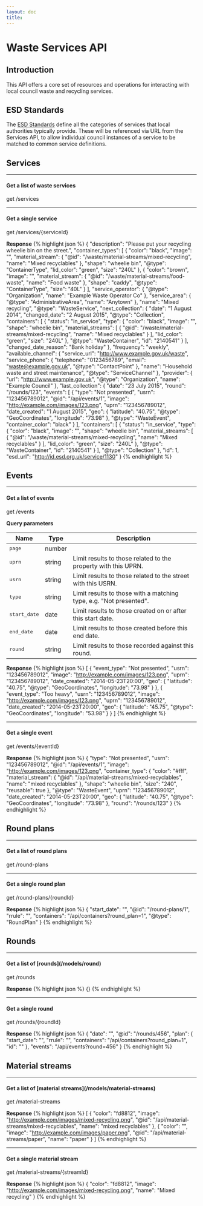 ```yaml
---
layout: doc
title: 
---
```


# Waste Services API



## Introduction
This API offers a core set of resources and operations for interacting with local council waste and recycling services.


## ESD Standards
The [ESD Standards](http://standards.esd.org.uk) define all the categories of services that local authorities typically provide. These will be referenced via URL from the Services API, to allow individual council instances of a service to be matched to common service definitions.







<h2 id="Services">Services</h2>


<hr/>
<h4>Get a list of waste services</h4>

<div class="api-call">
  <span class="rest-method get">get</span>
  <span>/services</span>
</div>











<hr/>
<h4>Get a single service</h4>

<div class="api-call">
  <span class="rest-method get">get</span>
  <span>/services/{serviceId}</span>
</div>





**Response**
{% highlight json %}
{
  "description": "Please put your recycling wheelie bin on the street.",
  "container_types": [
    {
      "color": "black",
      "image": "",
      "material_stream": {
        "@id": "/waste/material-streams/mixed-recycling",
        "name": "Mixed recyclables"
      },
      "shape": "wheelie bin",
      "@type": "ContainerType",
      "lid_color": "green",
      "size": "240L"
    },
    {
      "color": "brown",
      "image": "",
      "material_stream": {
        "@id": "/waste/material-streams/food-waste",
        "name": "Food waste"
      },
      "shape": "caddy",
      "@type": "ContainerType",
      "size": "40L"
    }
  ],
  "service_operator": {
    "@type": "Organization",
    "name": "Example Waste Operator Co"
  },
  "service_area": {
    "@type": "AdministrativeArea",
    "name": "Anytown"
  },
  "name": "Mixed recycling",
  "@type": "WasteService",
  "next_collection": {
    "date": "1 August 2014",
    "changed_date": "2 August 2015",
    "@type": "Collection",
    "containers": [
      {
        "status": "in_service",
        "type": {
          "color": "black",
          "image": "",
          "shape": "wheelie bin",
          "material_streams": [
            {
              "@id": "/waste/material-streams/mixed-recycling",
              "name": "Mixed recyclables"
            }
          ],
          "lid_color": "green",
          "size": "240L"
        },
        "@type": "WasteContainer",
        "id": "2140541"
      }
    ],
    "changed_date_reason": "Bank holiday"
  },
  "frequency": "weekly",
  "available_channel": {
    "service_url": "http://www.example.gov.uk/waste",
    "service_phone": {
      "telephone": "0123456789",
      "email": "waste@example.gov.uk",
      "@type": "ContactPoint"
    },
    "name": "Household waste and street maintenance",
    "@type": "ServiceChannel"
  },
  "provider": {
    "url": "http://www.example.gov.uk",
    "@type": "Organization",
    "name": "Example Council"
  },
  "last_collection": {
    "date": "23 July 2015",
    "round": "/rounds/123",
    "events": [
      {
        "type": "Not presented",
        "usrn": "123456789012",
        "@id": "/api/events/1",
        "image": "http://example.com/images/123.png",
        "uprn": "123456789012",
        "date_created": "1 August 2015",
        "geo": {
          "latitude": "40.75",
          "@type": "GeoCoordinates",
          "longitude": "73.98"
        },
        "@type": "WasteEvent",
        "container_color": "black"
      }
    ],
    "containers": [
      {
        "status": "in_service",
        "type": {
          "color": "black",
          "image": "",
          "shape": "wheelie bin",
          "material_streams": [
            {
              "@id": "/waste/material-streams/mixed-recycling",
              "name": "Mixed recyclables"
            }
          ],
          "lid_color": "green",
          "size": "240L"
        },
        "@type": "WasteContainer",
        "id": "2140541"
      }
    ],
    "@type": "Collection"
  },
  "id": 1,
  "esd_url": "http://id.esd.org.uk/service/1130"
}
{% endhighlight %}








<h2 id="Events">Events</h2>


<hr/>
<h4>Get a list of events</h4>

<div class="api-call">
  <span class="rest-method get">get</span>
  <span>/events</span>
</div>


**Query parameters**

Name | Type | Description
-----|------|------------
<tt>page</tt> | number | 
<tt>uprn</tt> | string | Limit results to those related to the property with this UPRN.
<tt>usrn</tt> | string | Limit results to those related to the street with this USRN.
<tt>type</tt> | string | Limit results to those with a matching type, e.g. "Not presented".
<tt>start_date</tt> | date | Limit results to those created on or after this start date.
<tt>end_date</tt> | date | Limit results to those created before this end date.
<tt>round</tt> | string | Limit results to those recorded against this round.





**Response**
{% highlight json %}
[
  {
    "event_type": "Not presented",
    "usrn": "123456789012",
    "image": "http://example.com/images/123.png",
    "uprn": "123456789012",
    "date_created": "2014-05-23T20:00",
    "geo": {
      "latitude": "40.75",
      "@type": "GeoCoordinates",
      "longitude": "73.98"
    }
  },
  {
    "event_type": "Too heavy",
    "usrn": "123456789012",
    "image": "http://example.com/images/123.png",
    "uprn": "123456789012",
    "date_created": "2014-05-23T20:00",
    "geo": {
      "latitude": "45.75",
      "@type": "GeoCoordinates",
      "longitude": "53.98"
    }
  }
]
{% endhighlight %}









<hr/>
<h4>Get a single event</h4>

<div class="api-call">
  <span class="rest-method get">get</span>
  <span>/events/{eventId}</span>
</div>





**Response**
{% highlight json %}
{
  "type": "Not presented",
  "usrn": "123456789012",
  "@id": "/api/events/1",
  "image": "http://example.com/images/123.png",
  "container_type": {
    "color": "#fff",
    "material_stream": {
      "@id": "/api/material-streams/mixed-recyclables",
      "name": "mixed recyclables"
    },
    "shape": "wheelie bin",
    "size": "240",
    "reusable": true
  },
  "@type": "WasteEvent",
  "uprn": "123456789012",
  "date_created": "2014-05-23T20:00",
  "geo": {
    "latitude": "40.75",
    "@type": "GeoCoordinates",
    "longitude": "73.98"
  },
  "round": "/rounds/123"
}
{% endhighlight %}








<h2 id="Round plans">Round plans</h2>


<hr/>
<h4>Get a list of round plans</h4>

<div class="api-call">
  <span class="rest-method get">get</span>
  <span>/round-plans</span>
</div>











<hr/>
<h4>Get a single round plan</h4>

<div class="api-call">
  <span class="rest-method get">get</span>
  <span>/round-plans/{roundId}</span>
</div>





**Response**
{% highlight json %}
{
  "start_date": "",
  "@id": "/round-plans/1",
  "rrule": "",
  "containers": "/api/containers?round_plan=1",
  "@type": "RoundPlan"
}
{% endhighlight %}








<h2 id="Rounds">Rounds</h2>


<hr/>
<h4>Get a list of [rounds](/models/round)</h4>

<div class="api-call">
  <span class="rest-method get">get</span>
  <span>/rounds</span>
</div>





**Response**
{% highlight json %}
{}
{% endhighlight %}









<hr/>
<h4>Get a single round</h4>

<div class="api-call">
  <span class="rest-method get">get</span>
  <span>/rounds/{roundId}</span>
</div>





**Response**
{% highlight json %}
{
  "date": "",
  "@id": "/rounds/456",
  "plan": {
    "start_date": "",
    "rrule": "",
    "containers": "/api/containers?round_plan=1",
    "id": ""
  },
  "events": "/api/events?round=456"
}
{% endhighlight %}








<h2 id="Material streams">Material streams</h2>


<hr/>
<h4>Get a list of [material streams](/models/material-streams)</h4>

<div class="api-call">
  <span class="rest-method get">get</span>
  <span>/material-streams</span>
</div>





**Response**
{% highlight json %}
[
  {
    "color": "fd8812",
    "image": "http://example.com/images/mixed-recycling.png",
    "@id": "/api/material-streams/mixed-recyclables",
    "name": "mixed recyclables"
  },
  {
    "color": "",
    "image": "http://example.com/images/paper.png",
    "@id": "/api/material-streams/paper",
    "name": "paper"
  }
]
{% endhighlight %}









<hr/>
<h4>Get a single material stream</h4>

<div class="api-call">
  <span class="rest-method get">get</span>
  <span>/material-streams/{streamId}</span>
</div>





**Response**
{% highlight json %}
{
  "color": "fd8812",
  "image": "http://example.com/images/mixed-recycling.png",
  "name": "Mixed recycling"
}
{% endhighlight %}








